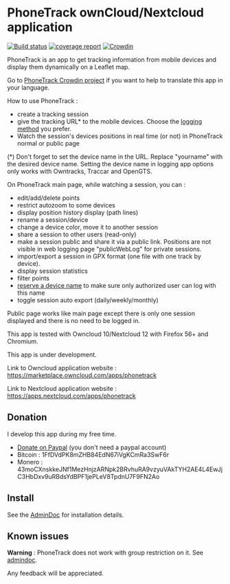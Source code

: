 # PhoneTrack ownCloud/Nextcloud application

[![Build status](https://gitlab.com/eneiluj/phonetrack-oc/badges/master/build.svg)](https://gitlab.com/eneiluj/phonetrack-oc/commits/master)
[![coverage report](https://gitlab.com/eneiluj/phonetrack-oc/badges/master/coverage.svg)](https://gitlab.com/eneiluj/phonetrack-oc/commits/master)
[![Crowdin](https://d322cqt584bo4o.cloudfront.net/phonetrack/localized.svg)](https://crowdin.com/project/phonetrack)

PhoneTrack is an app to get tracking information from mobile devices
and display them dynamically on a Leaflet map.

Go to [PhoneTrack Crowdin project](https://crowdin.com/project/phonetrack) if you want to help to translate this app in your language.

How to use PhoneTrack :

* create a tracking session
* give the tracking URL\* to the mobile devices. Choose the [logging method](https://gitlab.com/eneiluj/phonetrack-oc/wikis/userdoc#logging-methods) you prefer.
* Watch the session's devices positions in real time (or not) in PhoneTrack normal or public page

(\*) Don't forget to set the device name in the URL. Replace "yourname" with the desired device name. Setting the device name in logging app options only works with Owntracks, Traccar and OpenGTS.

On PhoneTrack main page, while watching a session, you can :

* edit/add/delete points
* restrict autozoom to some devices
* display position history display (path lines)
* rename a session/device
* change a device color, move it to another session
* share a session to other users (read-only)
* make a session public and share it via a public link. Positions are not visible in web logging page "publicWebLog" for private sessions.
* import/export a session in GPX format (one file with one track by device).
* display session statistics
* filter points
* [reserve a device name](https://gitlab.com/eneiluj/phonetrack-oc/wikis/userdoc#device-name-reservation) to make sure only authorized user can log with this name
* toggle session auto export (daily/weekly/monthly)

Public page works like main page except there is only one session displayed and there is no need to be logged in.

This app is tested with Owncloud 10/Nextcloud 12 with Firefox 56+ and Chromium.

This app is under development.

Link to Owncloud application website : https://marketplace.owncloud.com/apps/phonetrack

Link to Nextcloud application website : https://apps.nextcloud.com/apps/phonetrack

## Donation

I develop this app during my free time.

* [Donate on Paypal](https://www.paypal.com/cgi-bin/webscr?cmd=_s-xclick&hosted_button_id=66PALMY8SF5JE) (you don't need a paypal account)
* Bitcoin : 1FfDVdPK8mZHB84EdN67iVgKCmRa3SwF6r
* Monero : 43moCXnskkeJNf1MezHnjzARNpk2BRvhuRA9vzyuVAkTYH2AE4L4EwJjC3HbDxv9uRBdsYdBPF1jePLeV8TpdnU7F9FN2Ao

## Install

See the [AdminDoc](https://gitlab.com/eneiluj/phonetrack-oc/wikis/admindoc) for installation details.

## Known issues

**Warning** : PhoneTrack does not work with group restriction on it. See [admindoc](https://gitlab.com/eneiluj/phonetrack-oc/wikis/admindoc#warning).

Any feedback will be appreciated.
